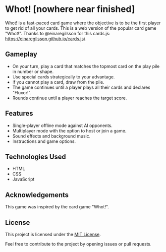 # Whot! [nowhere near finished]

Whot! is a fast-paced card game where the objective is to be the first player to get rid of all your cards. This is a web version of the popular card game "Whot!". Thanks to @einaregilsson for this cards.js: https://einaregilsson.github.io/cards.js/ 

## Gameplay

- On your turn, play a card that matches the topmost card on the play pile in number or shape.
- Use special cards strategically to your advantage.
- If you cannot play a card, draw from the pile.
- The game continues until a player plays all their cards and declares "Fluxor!".
- Rounds continue until a player reaches the target score.

## Features

- Single-player offline mode against AI opponents.
- Multiplayer mode with the option to host or join a game.
- Sound effects and background music.
- Instructions and game options.

## Technologies Used

- HTML
- CSS
- JavaScript


## Acknowledgements

This game was inspired by the card game "Whot!".

## License

This project is licensed under the [MIT License](LICENSE).

Feel free to contribute to the project by opening issues or pull requests.
